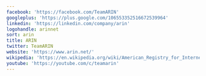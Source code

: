 ```yaml
---
facebook: 'https://facebook.com/TeamARIN'
googleplus: 'https://plus.google.com/106553352516672539964'
linkedin: 'https://linkedin.com/company/arin'
logohandle: arinnet
sort: arin
title: ARIN
twitter: TeamARIN
website: 'https://www.arin.net/'
wikipedia: 'https://en.wikipedia.org/wiki/American_Registry_for_Internet_Numbers'
youtube: 'https://youtube.com/c/teamarin'
---
```

